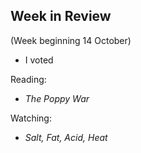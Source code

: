 ## Week in Review
(Week beginning 14 October)

* I voted

Reading:
* _The Poppy War_

Watching:
* _Salt, Fat, Acid, Heat_